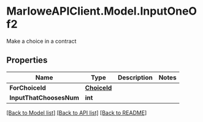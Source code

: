 # MarloweAPIClient.Model.InputOneOf2
Make a choice in a contract

## Properties

Name | Type | Description | Notes
------------ | ------------- | ------------- | -------------
**ForChoiceId** | [**ChoiceId**](ChoiceId.md) |  | 
**InputThatChoosesNum** | **int** |  | 

[[Back to Model list]](../README.md#documentation-for-models) [[Back to API list]](../README.md#documentation-for-api-endpoints) [[Back to README]](../README.md)

